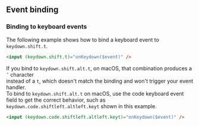 ## Event binding

### Binding to keyboard events
The following example shows how to bind a keyboard event to `keydown.shift.t`.
```html
<input (keydown.shift.t)="onKeydown($event)" />
```

If you bind to `keydown.shift.alt.t`, on macOS, that combination produces a `ˇ` character  
instead of a `t`, which doesn't match the binding and won't trigger your event handler.  
To bind to `keydown.shift.alt.t` on macOS, use the code keyboard event field 
to get the correct behavior, such as `keydown.code.shiftleft.altleft.keyt` shown in this example.
```html
<input (keydown.code.shiftleft.altleft.keyt)="onKeydown($event)" />
````
